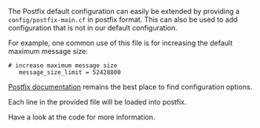 The Postfix default configuration can easily be extended by providing a `config/postfix-main.cf` in postfix format.
This can also be used to add configuration that is not in our default configuration.

For example, one common use of this file is for increasing the default maximum message size:
```
# increase maximum message size
   message_size_limit = 52428800
```

[Postfix documentation](http://www.postfix.org/documentation.html) remains the best place to find configuration options.

Each line in the provided file will be loaded into postfix.

Have a look at the code for more information.